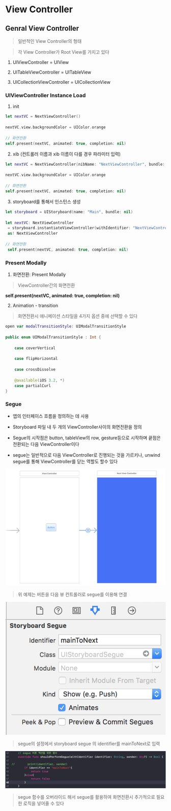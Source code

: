 # View Controller

## Genral View Controller

> 일반적인 View Controller의 형태

> 각 View Controller가 Root View를 가지고 있다

1. UIViewController = UIView 

2. UITableViewController = UITableView

3. UICollectionViewController = UICollectionView

### UIViewController Instance Load

 1. init
 
 ~~~swift
 let nextVC = NextViewController()
 
 nextVC.view.backgroundColor = UIColor.orange
 
 // 화면전환
 self.present(nextVC, animated: true, completion: nil)
 ~~~   
 
 2. xib (컨트롤러 이름과 xib 이름이 다를 경우 파라미터 입력)
 
 ~~~swift
 let nextVC = NextViewController(nibName: "NextViewController", bundle: nil)
 
 nextVC.view.backgroundColor = UIColor.orange
 
 // 화면전환
 self.present(nextVC, animated: true, completion: nil)
 ~~~
     
 3. storyboard를 통해서 인스턴스 생성
 
 ~~~  swift     
 let storyboard = UIStoryboard(name: "Main", bundle: nil)
 
 let nextVC: NextViewController 
  = storyboard.instantiateViewController(withIdentifier: "NextViewController") 
  as! NextViewController
        
 // 화면전환
  self.present(nextVC, animated: true, completion: nil)
 ~~~
 
### Present Modally
 
 1. 화면전환: Present Modally
 > ViewController간의 화면전환
 
 **self.present(nextVC, animated: true, completion: nil)** 
 
 2. Animation - transition
 > 화면전환시 애니메이션 스타일을 4가지 옵션 중에 선택할 수 있다
 
 ~~~swift
 open var modalTransitionStyle: UIModalTransitionStyle
 
 public enum UIModalTransitionStyle : Int {

     case coverVertical

     case flipHorizontal

     case crossDissolve

     @available(iOS 3.2, *)
     case partialCurl
}
~~~

### Segue

* 앱의 인터페이스 흐름을 정의하는 데 사용

* Storyboard 파일 내 두 개의 ViewController사이의 화면전환을 정의

* Segue의 시작점은 button, tableView의 row, gesture등으로
시작하며 끝점은 전환되는 다음 ViewController이다

* segue는 일반적으로 다음 ViewController로 진행되는 것을 가르키나, unwind segue를 통해 ViewController를 닫는 역할도 할수 있다

![](/Img/segue1.png "segue")

> 위 예제는 버튼을 다음 뷰 컨트롤러로 segue를 이용해 연결

![](/Img/segue3.png "inspector")

> segue의 설정에서 storyboard segue 의 identifier를 mainToNext로 입력

![](/Img/segue2.png "segue function")

> segue 함수를 오버라이드 해서 segue를 활용하여 화면전환시 추가적으로 필요한 로직을 넣어줄 수 있다